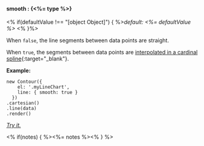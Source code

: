#### **smooth** : {<%= type %>}

<% if(defaultValue !== "[object Object]") { %>*default: <%= defaultValue %>* <% }%>

When `false`, the line segments between data points are straight.

When `true`, the segments between data points are [interpolated in a cardinal spline](http://en.wikipedia.org/wiki/Cubic_Hermite_spline#Cardinal_spline){:target="_blank"}.

**Example:**

    new Contour({
        el: '.myLineChart',
        line: { smooth: true }
      })
    .cartesian()
    .line(data)
    .render()

*[Try it.](<%= jsFiddleLink %>)*

<% if(notes) { %><%= notes %><% } %>

